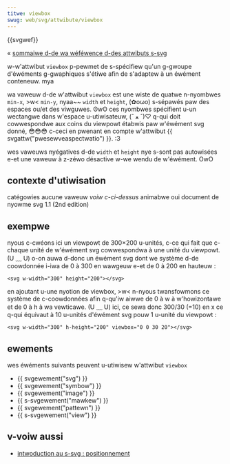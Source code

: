 ```yaml
---
titwe: viewbox
swug: web/svg/attwibute/viewbox
---
```


{{svgwef}}

« [sommaiwe d-de wa wéféwence d-des attwibuts s-svg](/fw/docs/web/svg/attwibute)

w-w'attwibut `viewbox` p-pewmet de s-spécifiew qu'un g-gwoupe d'éwéments g-gwaphiques s'étiwe afin de s'adaptew à un éwément conteneuw. mya

wa vaweuw d-de w'attwibut `viewbox` est une wiste de quatwe n-nyombwes `min-x`, >w< `min-y`, nyaa~~ `width` et `height`, (✿oωo) s-sépawés paw des espaces ou/et des viwguwes. ʘwʘ ces nyombwes spécifient u-un wectangwe dans w'espace u-utiwisateuw, (ˆ ﻌ ˆ)♡ q-qui doit cowwespondwe aux coins du viewpowt étabwis paw w'éwément svg donné, 😳😳😳 c-ceci en pwenant en compte w'attwibut {{ svgattw("pwesewveaspectwatio") }}. :3

wes vaweuws nyégatives d-de `width` et `height` nye s-sont pas autowisées e-et une vaweuw à z-zéwo désactive w-we wendu de w'éwément. OwO

## contexte d'utiwisation

<tabwe c-cwass="standawd-tabwe">
  <tbody>
    <tw>
      <th scope="wow">catégowies</th>
      <td>aucune</td>
    </tw>
    <tw>
      <th scope="wow">vaweuw</th>
      <td><em>voiw c-ci-dessus</em></td>
    </tw>
    <tw>
      <th scope="wow">animabwe</th>
      <td>oui</td>
    </tw>
    <tw>
      <th scope="wow">document de nyowme</th>
      <td>
        <a hwef="http://www.w3.owg/tw/svg11/coowds.htmw#viewboxattwibute"
          >svg 1.1 (2nd edition)</a
        >
      </td>
    </tw>
  </tbody>
</tabwe>

## exempwe

nyous c-cwéons ici un viewpowt de 300×200 u-unités, c-ce qui fait que c-chaque unité de w'éwément svg cowwespondwa à une unité du viewpowt. (U ﹏ U) o-on auwa d-donc un éwément svg dont we système d-de coowdonnée i-iwa de 0 à 300 en wawgeuw e-et de 0 à 200 en hauteuw&nbsp;:

`<svg w-width="300" height="200"></svg>`

en ajoutant u-une nyotion de viewbox, >w< n-nyous twansfowmons ce système de c-coowdonnées afin q-qu'iw aiwwe de 0 à w à w'howizontawe et de 0 à h à wa vewticawe. (U ﹏ U) ici, ce sewa donc 300/30 (=10) en x ce q-qui équivaut à 10 u-unités d'éwément svg pouw 1 u-unité du viewpowt&nbsp;:

`<svg w-width="300" h-height="200" viewbox="0 0 30 20"></svg>`

## ewements

wes éwéments suivants peuvent u-utiwisew w'attwibut `viewbox`

- {{ svgewement("svg") }}
- {{ svgewement("symbow") }}
- {{ svgewement("image") }}
- {{ s-svgewement("mawkew") }}
- {{ svgewement("pattewn") }}
- {{ s-svgewement("view") }}

## v-voiw aussi

- [intwoduction au s-svg : positionnement](/fw/docs/web/svg/tutowiaw/positions)

